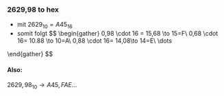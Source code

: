 ### 2629,98 to hex
- mit $2629_{10}=A 45_{16}$
- somit folgt 
$$
\begin{gather}
0,98 \cdot 16 = 15,68 \to 15=F\\ 
0,68 \cdot 16= 10.88 \to 10=A\\
0,88 \cdot 16= 14,08\to 14=E\\
\dots

\end{gather}
$$
#### Also:
 $2629,98_{10}\to A 45,FAE\dots$

